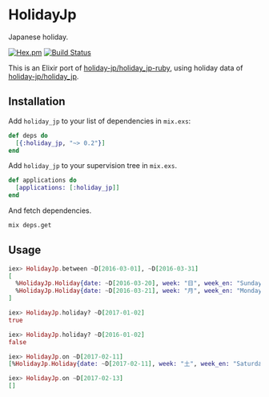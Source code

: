 HolidayJp
==
Japanese holiday.

[![Hex.pm](https://img.shields.io/hexpm/v/holiday_jp.svg)](https://hex.pm/packages/holiday_jp)
[![Build Status](https://travis-ci.org/ne-sachirou/holiday_jp-elixir.svg?branch=master)](https://travis-ci.org/ne-sachirou/holiday_jp-elixir)

This is an Elixir port of [holiday-jp/holiday_jp-ruby](https://github.com/holiday-jp/holiday_jp-ruby), using holiday data of [holiday-jp/holiday_jp](https://github.com/holiday-jp/holiday_jp).

Installation
--
Add `holiday_jp` to your list of dependencies in `mix.exs`:

```elixir
def deps do
  [{:holiday_jp, "~> 0.2"}]
end
```

Add `holiday_jp` to your supervision tree in `mix.exs`.

```elixir
def applications do
  [applications: [:holiday_jp]]
end
```

And fetch dependencies.

```sh
mix deps.get
```

Usage
--
```elixir
iex> HolidayJp.between ~D[2016-03-01], ~D[2016-03-31]
[
  %HolidayJp.Holiday{date: ~D[2016-03-20], week: "日", week_en: "Sunday", name: "春分の日", name_en: "Vernal Equinox Day"},
  %HolidayJp.Holiday{date: ~D[2016-03-21], week: "月", week_en: "Monday", name: "春分の日 振替休日", name_en: "Holiday in lieu"},
]

iex> HolidayJp.holiday? ~D[2017-01-02]
true

iex> HolidayJp.holiday? ~D[2016-01-02]
false

iex> HolidayJp.on ~D[2017-02-11]
[%HolidayJp.Holiday{date: ~D[2017-02-11], week: "土", week_en: "Saturday", name: "建国記念の日", name_en: "National Foundation Day"}]

iex> HolidayJp.on ~D[2017-02-13]
[]
```
